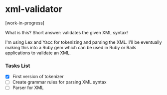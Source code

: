 # xml-validator

[work-in-progress]

What is this? Short answer: validates the given XML syntax!

I'm using Lex and Yacc for tokenizing and parsing the XML. I'll be eventually making this into a Ruby gem which can be used in Ruby or Rails applications to validate an XML.

### Tasks List

- [x] First version of tokenizer
- [ ] Create grammar rules for parsing XML syntax
- [ ] Parser for XML
